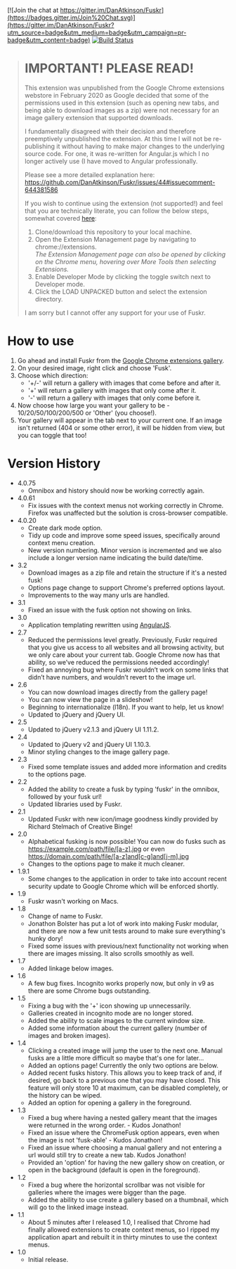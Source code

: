 [![Join the chat at https://gitter.im/DanAtkinson/Fuskr](https://badges.gitter.im/Join%20Chat.svg)](https://gitter.im/DanAtkinson/Fuskr?utm_source=badge&utm_medium=badge&utm_campaign=pr-badge&utm_content=badge)
[![Build Status](https://travis-ci.org/DanAtkinson/Fuskr.svg?branch=master)](https://travis-ci.org/DanAtkinson/Fuskr)

> **IMPORTANT! PLEASE READ!**
> ==========================
> 
> This extension was unpublished from the Google Chrome extensions webstore in February 2020 as Google decided that some of the permissions used in this extension (such as opening new tabs, and being able to download images as a zip) were not necessary for an image gallery extension that supported downloads.
> 
> I fundamentally disagreed with their decision and therefore preemptively unpublished the extension. At this time I will not be re-publishing it without having to make major changes to the underlying source code. For one, it was re-written for Angular.js which I no longer actively use (I have moved to Angular professionally.
> 
> Please see a more detailed explanation here:<br/>
> https://github.com/DanAtkinson/Fuskr/issues/44#issuecomment-644381586
> 
> If you wish to continue using the extension (not supported!) and feel that you are technically literate, you can follow the below steps, somewhat covered [here](https://developer.chrome.com/docs/extensions/mv2/getstarted/):
> 1. Clone/download this repository to your local machine.
> 1. Open the Extension Management page by navigating to chrome://extensions.<br/>
>  _The Extension Management page can also be opened by clicking on the Chrome menu, hovering over More Tools then selecting Extensions._
> 1. Enable Developer Mode by clicking the toggle switch next to Developer mode.
> 1. Click the LOAD UNPACKED button and select the extension directory.
> 
> I am sorry but I cannot offer any support for your use of Fuskr.

How to use
==========

1. Go ahead and install Fuskr from the [Google Chrome extensions gallery](https://chrome.google.com/webstore/detail/fuskr/glieaboaghdnlglpkekghloldikefofo).
1. On your desired image, right click and choose 'Fusk'.
1. Choose which direction:
   * '+/-' will return a gallery with images that come before and after it.
   * '+' will return a gallery with images that only come after it.
   * '-' will return a gallery with images that only come before it.
1. Now choose how large you want your gallery to be - 10/20/50/100/200/500 or 'Other' (you choose!).
1. Your gallery will appear in the tab next to your current one. If an image isn't returned (404 or some other error), it will be hidden from view, but you can toggle that too!


Version History
===============

* 4.0.75
  * Omnibox and history should now be working correctly again.
* 4.0.61
  * Fix issues with the context menus not working correctly in Chrome. Firefox was unaffected but the solution is cross-browser compatible.
* 4.0.20
  * Create dark mode option.
  * Tidy up code and improve some speed issues, specifically around context menu creation.
  * New version numbering. Minor version is incremented and we also include a longer version name indicating the build date/time.
* 3.2
  * Download images as a zip file and retain the structure if it's a nested fusk!
  * Options page change to support Chrome's preferred options layout.
  * Improvements to the way many urls are handled.
* 3.1
  * Fixed an issue with the fusk option not showing on links.
* 3.0
  * Application templating rewritten using [AngularJS](https://angularjs.org/).
* 2.7
  * Reduced the permissions level greatly. Previously, Fuskr required that you give us access to all websites and all browsing activity, but we only care about your current tab. Google Chrome now has that ability, so we’ve reduced the permissions needed accordingly!
  * Fixed an annoying bug where Fuskr wouldn’t work on some links that didn’t have numbers, and wouldn’t revert to the image url.
* 2.6
  * You can now download images directly from the gallery page!
  * You can now view the page in a slideshow!
  * Beginning to internationalize (l18n). If you want to help, let us know!
  * Updated to jQuery and jQuery UI.
* 2.5
  * Updated to jQuery v2.1.3 and jQuery UI 1.11.2.
* 2.4
  * Updated to jQuery v2 and jQuery UI 1.10.3.
  * Minor styling changes to the image gallery page.
* 2.3
  * Fixed some template issues and added more information and credits to the options page.
* 2.2
  * Added the ability to create a fusk by typing 'fuskr' in the omnibox, followed by your fusk url!
  * Updated libraries used by Fuskr.
* 2.1
  * Updated Fuskr with new icon/image goodness kindly provided by Richard Stelmach of Creative Binge!
* 2.0
  * Alphabetical fusking is now possible! You can now do fusks such as https://example.com/path/file/[a-z].jpg or even https://domain.com/path/file/[a-z]and[c-g]and[j-m].jpg
  * Changes to the options page to make it much cleaner.
* 1.9.1
  * Some changes to the application in order to take into account recent security update to Google Chrome which will be enforced shortly.
* 1.9
  * Fuskr wasn't working on Macs.
* 1.8
  * Change of name to Fuskr.
  * Jonathon Bolster has put a lot of work into making Fuskr modular, and there are now a few unit tests around to make sure everything's hunky dory!
  * Fixed some issues with previous/next functionality not working when there are images missing. It also scrolls smoothly as well.
* 1.7
  * Added linkage below images.
* 1.6
  * A few bug fixes. Incognito works properly now, but only in v9 as there are some Chrome bugs outstanding.
* 1.5
  * Fixing a bug with the '+' icon showing up unnecessarily.
  * Galleries created in incognito mode are no longer stored.
  * Added the ability to scale images to the current window size.
  * Added some information about the current gallery (number of images and broken images).
* 1.4
  * Clicking a created image will jump the user to the next one. Manual fusks are a little more difficult so maybe that's one for later...
  * Added an options page! Currently the only two options are below.
  * Added recent fusks history. This allows you to keep track of and, if desired, go back to a previous one that you may have closed. This feature will only store 10 at maximum, can be disabled completely, or the history can be wiped.
  * Added an option for opening a gallery in the foreground.
* 1.3
  * Fixed a bug where having a nested gallery meant that the images were returned in the wrong order. - Kudos Jonathon!
  * Fixed an issue where the ChromeFusk option appears, even when the image is not 'fusk-able' - Kudos Jonathon!
  * Fixed an issue where choosing a manual gallery and not entering a url would still try to create a new tab. Kudos Jonathon!
  * Provided an 'option' for having the new gallery show on creation, or open in the background (default is open in the foreground).
* 1.2
  * Fixed a bug where the horizontal scrollbar was not visible for galleries where the images were bigger than the page.
  * Added the ability to use create a gallery based on a thumbnail, which will go to the linked image instead.
* 1.1
  * About 5 minutes after I released 1.0, I realised that Chrome had finally allowed extensions to create context menus, so I ripped my application apart and rebuilt it in thirty minutes to use the context menus.
* 1.0
  * Initial release.
